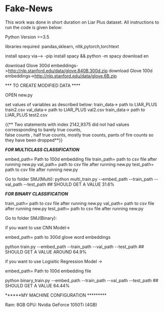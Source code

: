 # Fake-News

This work was done in short duration  on Liar Plus dataset. All instructions to run the code is given below:

Python Version >=3.5

libraries required :pandas,sklearn, nltk,pytorch,torchtext

install spacy via--> -pip install spacy && python -m spacy download en

download Glove 300d embeddings->http://nlp.stanford.edu/data/glove.840B.300d.zip
download Glove 100d embeddings->http://nlp.stanford.edu/data/glove.6B.zip

*** TO CREATE MODIFIED DATA ****

OPEN new.py

set values of variables as described below:
train_data-> path to LIAR_PLUS train2.csv
val_data-> path to LIAR_PLUS val2.csv
train_data-> path to LIAR_PLUS test2.csv

{{** Two statements with index 2142,9375 did not had values corressponding to barely true counts, \
false counts , half true counts, mostly true counts, pants of fire counts so they have been dropped**}}



***FOR MULTICLASS CLASSIFICATION***

embed_path= Path to 100d embedding file
train_path= path to csv file after running new.py
val_path= path to csv file after running new.py
test_path= path to csv file after running new.py

Go to folder SMJ(Multi): python multi_train.py --embed_path --train_path --val_path --test_path  ## SHOULD GET A VALUE 31.6%


***FOR BINARY CLASSIFICATION***

train_path= path to csv file after running new.py
val_path= path to csv file after running new.py
test_path= path to csv file after running new.py

Go to folder SMJ(Binary):

if you want to use CNN Model->

embed_path= path to 300d glove word embeddings

python train.py --embed_path --train_path --val_path --test_path ## SHOULD GET A VALUE AROUND 64.9%



if you want to use Logisitic Regression Model ->

embed_path= Path to 100d embedding file

python binary_train.py --embed_path --train_path --val_path --test_path ## SHOULD GET A VALUE  64.44%




******MY MACHINE CONFIGURATION *********

Ram: 8GB
GPU: Nvidia GeForce 1050Ti (4GB)

